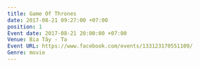 ```yaml
---
title: Game Of Thrones
date: 2017-08-21 09:27:00 +07:00
position: 1
Event date: 2017-08-21 20:00:00 +07:00
Venue: Bia Tây - Ta
Event URL: https://www.facebook.com/events/133123170551109/
Genre: movie
---
```


